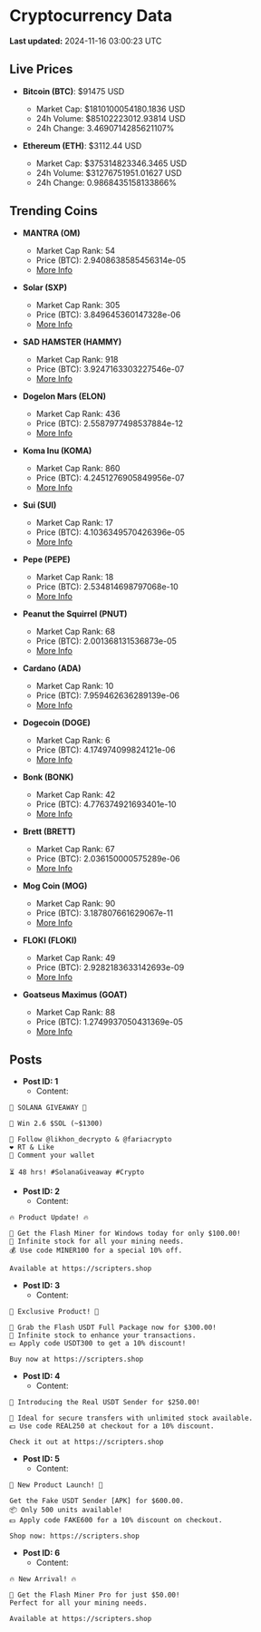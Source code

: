 # Cryptocurrency Data

**Last updated:** 2024-11-16 03:00:23 UTC

## Live Prices
- **Bitcoin (BTC)**: $91475 USD
  - Market Cap: $1810100054180.1836 USD
  - 24h Volume: $85102223012.93814 USD
  - 24h Change: 3.4690714285621107%

- **Ethereum (ETH)**: $3112.44 USD
  - Market Cap: $375314823346.3465 USD
  - 24h Volume: $31276751951.01627 USD
  - 24h Change: 0.9868435158133866%

## Trending Coins
- **MANTRA (OM)**
  - Market Cap Rank: 54
  - Price (BTC): 2.9408638585456314e-05
  - [More Info](https://www.coingecko.com/en/coins/mantra)

- **Solar (SXP)**
  - Market Cap Rank: 305
  - Price (BTC): 3.849645360147328e-06
  - [More Info](https://www.coingecko.com/en/coins/solar-2)

- **SAD HAMSTER (HAMMY)**
  - Market Cap Rank: 918
  - Price (BTC): 3.9247163303227546e-07
  - [More Info](https://www.coingecko.com/en/coins/sad-hamster)

- **Dogelon Mars (ELON)**
  - Market Cap Rank: 436
  - Price (BTC): 2.5587977498537884e-12
  - [More Info](https://www.coingecko.com/en/coins/dogelon-mars)

- **Koma Inu (KOMA)**
  - Market Cap Rank: 860
  - Price (BTC): 4.2451276905849956e-07
  - [More Info](https://www.coingecko.com/en/coins/koma-inu)

- **Sui (SUI)**
  - Market Cap Rank: 17
  - Price (BTC): 4.1036349570426396e-05
  - [More Info](https://www.coingecko.com/en/coins/sui)

- **Pepe (PEPE)**
  - Market Cap Rank: 18
  - Price (BTC): 2.534814698797068e-10
  - [More Info](https://www.coingecko.com/en/coins/pepe)

- **Peanut the Squirrel (PNUT)**
  - Market Cap Rank: 68
  - Price (BTC): 2.001368131536873e-05
  - [More Info](https://www.coingecko.com/en/coins/peanut-the-squirrel)

- **Cardano (ADA)**
  - Market Cap Rank: 10
  - Price (BTC): 7.959462636289139e-06
  - [More Info](https://www.coingecko.com/en/coins/cardano)

- **Dogecoin (DOGE)**
  - Market Cap Rank: 6
  - Price (BTC): 4.174974099824121e-06
  - [More Info](https://www.coingecko.com/en/coins/dogecoin)

- **Bonk (BONK)**
  - Market Cap Rank: 42
  - Price (BTC): 4.776374921693401e-10
  - [More Info](https://www.coingecko.com/en/coins/bonk)

- **Brett (BRETT)**
  - Market Cap Rank: 67
  - Price (BTC): 2.036150000575289e-06
  - [More Info](https://www.coingecko.com/en/coins/brett-2)

- **Mog Coin (MOG)**
  - Market Cap Rank: 90
  - Price (BTC): 3.187807661629067e-11
  - [More Info](https://www.coingecko.com/en/coins/mog-coin)

- **FLOKI (FLOKI)**
  - Market Cap Rank: 49
  - Price (BTC): 2.9282183633142693e-09
  - [More Info](https://www.coingecko.com/en/coins/floki)

- **Goatseus Maximus (GOAT)**
  - Market Cap Rank: 88
  - Price (BTC): 1.2749937050431369e-05
  - [More Info](https://www.coingecko.com/en/coins/goatseus-maximus)

## Posts
- **Post ID: 1**
  - Content:
```
🚀 SOLANA GIVEAWAY 🚀

🎁 Win 2.6 $SOL (~$1300)

🤝 Follow @likhon_decrypto & @fariacrypto
❤️ RT & Like
💬 Comment your wallet

⏳ 48 hrs! #SolanaGiveaway #Crypto
```

- **Post ID: 2**
  - Content:
```
🔥 Product Update! 🔥

🚀 Get the Flash Miner for Windows today for only $100.00!
🔋 Infinite stock for all your mining needs.
💰 Use code MINER100 for a special 10% off.

Available at https://scripters.shop
```

- **Post ID: 3**
  - Content:
```
🎁 Exclusive Product! 🎁

💸 Grab the Flash USDT Full Package now for $300.00!
🎉 Infinite stock to enhance your transactions.
💵 Apply code USDT300 to get a 10% discount!

Buy now at https://scripters.shop
```

- **Post ID: 4**
  - Content:
```
💎 Introducing the Real USDT Sender for $250.00!

💼 Ideal for secure transfers with unlimited stock available.
💵 Use code REAL250 at checkout for a 10% discount.

Check it out at https://scripters.shop
```

- **Post ID: 5**
  - Content:
```
🚀 New Product Launch! 🚀

Get the Fake USDT Sender [APK] for $600.00.
📦 Only 500 units available!
💵 Apply code FAKE600 for a 10% discount on checkout.

Shop now: https://scripters.shop
```

- **Post ID: 6**
  - Content:
```
🔥 New Arrival! 🔥

💸 Get the Flash Miner Pro for just $50.00!
Perfect for all your mining needs.

Available at https://scripters.shop
```

